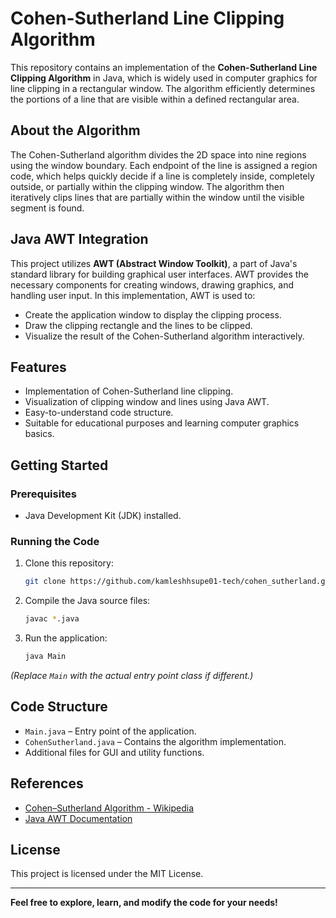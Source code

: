 # Cohen-Sutherland Line Clipping Algorithm

This repository contains an implementation of the **Cohen-Sutherland Line Clipping Algorithm** in Java, which is widely used in computer graphics for line clipping in a rectangular window. The algorithm efficiently determines the portions of a line that are visible within a defined rectangular area.

## About the Algorithm

The Cohen-Sutherland algorithm divides the 2D space into nine regions using the window boundary. Each endpoint of the line is assigned a region code, which helps quickly decide if a line is completely inside, completely outside, or partially within the clipping window. The algorithm then iteratively clips lines that are partially within the window until the visible segment is found.

## Java AWT Integration

This project utilizes **AWT (Abstract Window Toolkit)**, a part of Java's standard library for building graphical user interfaces. AWT provides the necessary components for creating windows, drawing graphics, and handling user input. In this implementation, AWT is used to:

- Create the application window to display the clipping process.
- Draw the clipping rectangle and the lines to be clipped.
- Visualize the result of the Cohen-Sutherland algorithm interactively.

## Features

- Implementation of Cohen-Sutherland line clipping.
- Visualization of clipping window and lines using Java AWT.
- Easy-to-understand code structure.
- Suitable for educational purposes and learning computer graphics basics.

## Getting Started

### Prerequisites

- Java Development Kit (JDK) installed.

### Running the Code

1. Clone this repository:

   ```sh
   git clone https://github.com/kamleshhsupe01-tech/cohen_sutherland.git
   ```

2. Compile the Java source files:

   ```sh
   javac *.java
   ```

3. Run the application:

   ```sh
   java Main
   ```

*(Replace `Main` with the actual entry point class if different.)*

## Code Structure

- `Main.java` – Entry point of the application.
- `CohenSutherland.java` – Contains the algorithm implementation.
- Additional files for GUI and utility functions.

## References

- [Cohen–Sutherland Algorithm - Wikipedia](https://en.wikipedia.org/wiki/Cohen%E2%80%93Sutherland_algorithm)
- [Java AWT Documentation](https://docs.oracle.com/javase/8/docs/technotes/guides/awt/)

## License

This project is licensed under the MIT License.

---

**Feel free to explore, learn, and modify the code for your needs!**
